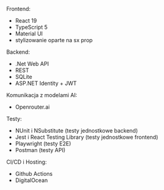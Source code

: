 Frontend:

- React 19
- TypeScript 5
- Material UI
- stylizowanie oparte na sx prop

Backend:

- .Net Web API
- REST
- SQLite
- ASP.NET Identity + JWT

Komunikacja z modelami AI:

- Openrouter.ai

Testy:

- NUnit i NSubstitute (testy jednostkowe backend)
- Jest i React Testing Library (testy jednostkowe frontend)
- Playwright (testy E2E)
- Postman (testy API)

CI/CD i Hosting:

- Github Actions
- DigitalOcean
